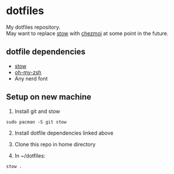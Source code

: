 # dotfiles
My dotfiles repository.<br>
May want to replace [stow](https://www.gnu.org/software/stow/) with [chezmoi](https://www.chezmoi.io/) at some point in the future.

## dotfile dependencies
- [stow](https://www.gnu.org/software/stow/)
- [oh-my-zsh](https://github.com/ohmyzsh/ohmyzsh)
- Any nerd font

## Setup on new machine

1. Install git and stow<br>
```
sudo pacman -S git stow
```

2. Install dotfile dependencies linked above

3. Clone this repo in home directory

4. In ~/dotfiles:<br>
```
stow .
```
